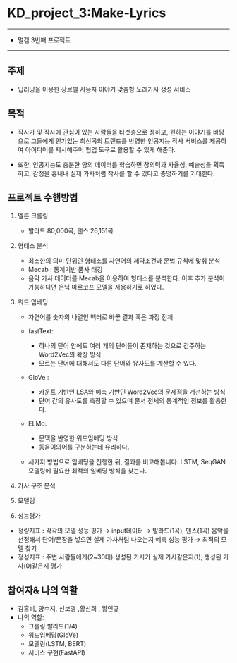 # KD_project_3:Make-Lyrics

---

- 멀켐 3번째 프로젝트

---

## 주제

- 딥러닝을 이용한 장르별 사용자 이야기 맞춤형 노래가사 생성 서비스

## 목적

- 작사가 및 작사에 관심이 있는 사람들을 타겟층으로 정하고, 원하는 이야기를 바탕으로 그들에게 인기있는 최신곡의 트랜드를 반영한 인공지능 작사 서비스를 제공하여 아이디어를 제시해주어 협업 도구로 활용할 수 있게 해준다.

- 또한, 인공지능도 충분한 양의 데이터를 학습하면 창의력과 자율성, 예술성을 획득하고, 감정을 흉내내 실제 가사처럼 작사를 할 수 있다고 증명하기를 기대한다.

## 프로젝트 수행방법

1. 멜론 크롤링

   - 발라드 80,000곡, 댄스 26,151곡

2. 형태소 분석 

   - 최소한의 의미 단위인 형태소를 자연어의   제약조건과 문법 규칙에 맞춰 분석
   - Mecab : 통계기반 품사 태깅
   - 음악 가사 데이터를 Mecab을 이용하여 형태소를 분석한다. 이후 추가 분석이 가능하다면 은닉 마르코프 모델을 사용하기로 하였다.

3. 워드 임베딩

   - 자연어를 숫자의 나열인 벡터로 바꾼 결과 혹은 과정 전체

   - fastText: 
     - 하나의 단어 안에도 여러 개의 단어들이 존재하는 것으로 간주하는 Word2Vec의 확장 방식
     - 모르는 단어에 대해서도 다른 단어와 유사도를 계산할 수 있다.
   - GloVe :
     - 카운트 기반인 LSA와 예측 기반인 Word2Vec의 문제점을 개선하는 방식
     - 단어 간의 유사도를 측정할 수 있으며 문서 전체의 통계적인 정보를 활용한다.
   - ELMo:
     - 문맥을 반영한 워드임베딩 방식
     - 동음이의어를 구분하는데 유리하다.
   - 세가지 방법으로 임베딩을 진행한 뒤, 결과를 비교해봅니다. LSTM, SeqGAN모델링에 필요한 최적의 임베딩 방식을 찾는다.

4. 가사 구조 분석

5. 모델링

6. 성능평가

- 정량지표 : 각각의 모델 성능 평가 → input데이터 → 발라드(1곡), 댄스(1곡) 음악을 선정해서 단어/문장을 넣으면 실제 가사처럼 나오는지 예측 성능 평가 → 최적의 모델 찾기 
- 정성지표 : 주변 사람들에게(2~30대) 생성된 가사가 실제 가사같은지(1), 생성된 가사(0)같은지 평가

## 참여자& 나의 역활

- 김홍비, 양수지, 신보영 ,황신희 , 황인규
- 나의 역할:
  - 크롤링 발라드(1/4)
  - 워드임베딩(GloVe)
  - 모델링(LSTM, BERT)
  - 서비스 구현(FastAPI)
